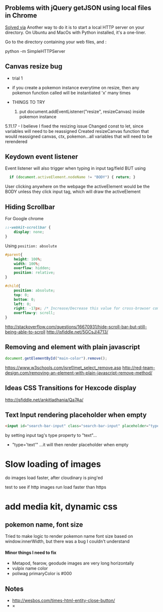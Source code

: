 ## Problems with jQuery getJSON using local files in Chrome

[Solved via](http://stackoverflow.com/questions/2541949/problems-with-jquery-getjson-using-local-files-in-chrome)
Another way to do it is to start a local HTTP server on your directory. On Ubuntu and MacOs with Python installed, it's a one-liner.

Go to the directory containing your web files, and :

python -m SimpleHTTPServer


## Canvas resize bug
- trial 1
- if you create a pokemon instance everytime on resize, then any pokemon function called will be instantiated 'x' many times

- THINGS TO TRY
  1. put document.addEventListener("resize", resizeCanvas) inside pokemon instance

5.11.17 - I believe I fixed the resizing issue
Changed const to let, since variables will need to be reassigned
Created resizeCanvas function that would reassigned canvas, ctx, pokemon...all variables that will need to be rerendered

## Keydown event listener
Event listener will also trigger when typing in input tag/field
BUT using
```js
  if (document.activeElement.nodeName != "BODY") { return; }
```
User clicking anywhere on the webpage the activeElement would be the BODY unless they click input tag, which will draw the activeElement

## Hiding Scrollbar
For Google chrome
```css
::-webkit-scrollbar {
    display: none;
}
```
Using ```position: absolute```
```css
#parent{
    height: 100%;
    width: 100%;
    overflow: hidden;
    position: relative;
}

#child{
    position: absolute;
    top: 0;
    bottom: 0;
    left: 0;
    right: -17px; /* Increase/Decrease this value for cross-browser compatibility */
    overflow-y: scroll;
}
```

http://stackoverflow.com/questions/16670931/hide-scroll-bar-but-still-being-able-to-scroll
http://jsfiddle.net/5GCsJ/4713/


## Removing and element with plain javascript
```js
document.getElementById("main-color").remove();
```


https://www.w3schools.com/jsref/met_select_remove.asp
http://red-team-design.com/removing-an-element-with-plain-javascript-remove-method/


## Ideas CSS Transitions for Hexcode display
http://jsfiddle.net/ankitladhania/Qa7Aa/

## Text Input rendering placeholder when empty
```html
<input id="search-bar-input" class="search-bar-input" placeholder="type in a name" autofocus="true" type="text"></input>
```
by setting input tag's type property to "text"...
 - "type='text'"
...it will then render placeholder when empty

# Slow loading of images

  do images load faster, after cloudinary is ping'ed

  test to see if http images run load faster than https

# add media kit, dynamic css


## pokemon name, font size
Tried to make logic to render pokemon name font size based on window.innerWidth, but there was a bug I couldn't understand

#### Minor things I need to fix
- Metapod, fearow, geodude images are very long horizontally
- vulpix name color
- poliwag primaryColor is #000


## Notes
- http://wesbos.com/times-html-entity-close-button/
- &times;
